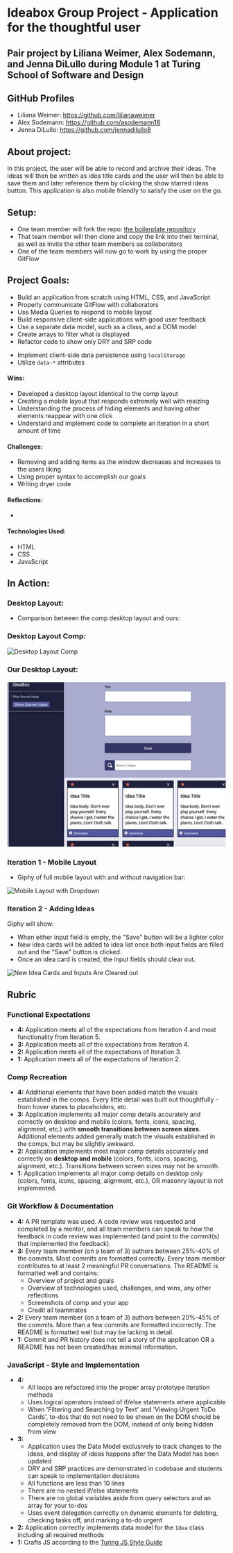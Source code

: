 # Ideabox Group Project - Application for the thoughtful user

## Pair project by Liliana Weimer, Alex Sodemann, and Jenna DiLullo during Module 1 at Turing School of Software and Design

## GitHub Profiles
- Liliana Weimer: https://github.com/lilianaweimer
- Alex Sodemann: https://github.com/asodemann18
- Jenna DiLullo: https://github.com/jennadilullo8

## About project:
In this project, the user will be able to record and archive their ideas. The ideas will then be written as idea title cards and the user will then be able to save them and later reference them by clicking the show starred ideas button. This application is also mobile friendly to satisfy the user on the go.

## Setup:

- One team member will fork the repo: [the boilerplate
  repository](https://github.com/turingschool-examples/ideabox-boilerplate)
- That team member will then clone and copy the link into their terminal, as well as invite the other team members as collaborators
- One of the team members will now go to work by using the proper GitFlow

## Project Goals:

- Build an application from scratch using HTML, CSS, and JavaScript
- Properly communicate GitFlow with collaborators
- Use Media Queries to respond to mobile layout
- Build responsive client-side applications with good user feedback
- Use a separate data model, such as a class, and a DOM model
- Create arrays to filter what is displayed
- Refactor code to show only DRY and SRP code


* Implement client-side data persistence using `localStorage`
* Utilize `data-*` attributes


#### Wins:

- Developed a desktop layout identical to the comp layout
- Creating a mobile layout that responds extremely well with resizing
- Understanding the process of hiding elements and having other elements reappear with one click
- Understand and implement code to complete an iteration in a short amount of time

#### Challenges:

- Removing and adding items as the window decreases and increases to the users liking
- Using proper syntax to accomplish our goals
- Writing dryer code

#### Reflections:

-

#### Technologies Used:

- HTML
- CSS
- JavaScript

## In Action:

### Desktop Layout:

- Comparison between the comp desktop layout and ours:

### Desktop Layout Comp:

![Desktop Layout Comp](https://frontend.turing.io/projects/module-1/assets/ideabox-group/desktop.jpg)

### Our Desktop Layout:

![Our Desktop Layout](/images/Desktop-layout.png)


### Iteration 1 - Mobile Layout

- Giphy of full mobile layout with and without navigation bar:

![Mobile Layout with Dropdown](http://g.recordit.co/3OmCWqEGD7.gif)


### Iteration 2 - Adding Ideas

Giphy will show:

- When either input field is empty, the "Save" button will be a lighter color
- New idea cards will be added to idea list once both input fields are filled out and the "Save" button is clicked.  
- Once an idea card is created, the input fields should clear out.

![New Idea Cards and Inputs Are Cleared out](http://g.recordit.co/9ievjfU2h2.gif)

## Rubric

### Functional Expectations

* **4:** Application meets all of the expectations from Iteration 4 and most functionality from Iteration 5.
* **3:** Application meets all of the expectations from Iteration 4.
* **2:** Application meets all of the expectations of Iteration 3.
* **1:** Application meets all of the expectations of Iteration 2.

### Comp Recreation

* **4:** Additional elements that have been added match the visuals established in the comps. Every little detail was built out thoughtfully - from hover states to placeholders, etc.
* **3:** Application implements all major comp details accurately and correctly on desktop and mobile (colors, fonts, icons, spacing, alignment, etc.) with **smooth transitions between screen sizes**. Additional elements added generally match the visuals established in the comps, but may be slightly awkward.
* **2:** Application implements most major comp details accurately and correctly on **desktop and mobile** (colors, fonts, icons, spacing, alignment, etc.). Transitions between screen sizes may not be smooth.
* **1:** Application implements all major comp details on desktop only (colors, fonts, icons, spacing, alignment, etc.), OR masonry layout is not implemented.

### Git Workflow & Documentation

* **4:** A PR template was used. A code review was requested and completed by a mentor, and all team members can speak to how the feedback in code review was implemented (and point to the commit(s) that implemented the feedback).
* **3:** Every team member (on a team of 3) authors between 25%-40% of the commits. Most commits are formatted correctly. Every team member contributes to at least 2 meaningful PR conversations. The README is formatted well and contains:
  - Overview of project and goals
  - Overview of technologies used, challenges, and wins, any other reflections
  - Screenshots of comp and your app
  - Credit all teammates
* **2:** Every team member (on a team of 3) authors between 20%-45% of the commits. More than a few commits are formatted incorrectly. The README is formatted well but may be lacking in detail.
* **1:** Commit and PR history does not tell a story of the application OR a README has not been created/has minimal information.

### JavaScript - Style and Implementation

* **4:**
  * All loops are refactored into the proper array prototype iteration methods
  * Uses logical operators instead of if/else statements where applicable
  * When 'Filtering and Searching by Text' and 'Viewing Urgent ToDo Cards', to-dos that do not need to be shown on the DOM should be completely removed from the DOM, instead of only being hidden from view
* **3:**
  * Application uses the Data Model exclusively to track changes to the ideas,
    and display of ideas happens after the Data Model has been updated
  * DRY and SRP practices are demonstrated in codebase and students can speak to implementation decisions
  * All functions are less than 10 lines
  * There are no nested if/else statements
  * There are no global variables aside from query selectors and an array for your to-dos
  * Uses event delegation correctly on dynamic elements for deleting, checking tasks off, and marking a to-do urgent
* **2:** Application correctly implements data model for the `Idea` class including all required methods
* **1:** Crafts JS according to the [Turing JS Style Guide](https://github.com/turingschool-examples/javascript/tree/master/es5)
